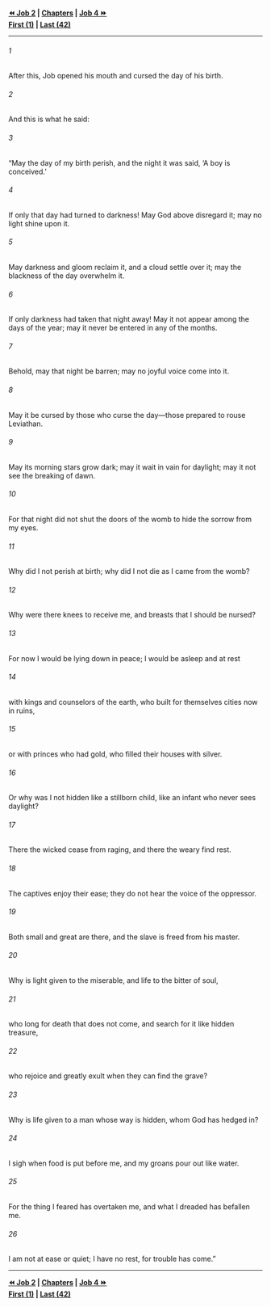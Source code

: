   
**[⏪ Job 2](./Job%202.md) | [Chapters](./_index.md) | [Job 4 ⏩](./Job%204.md)**  
**[First (1)](./Job%201.md) | [Last (42)](./Job%2042.md)**  
  
---  
  
###### 1  
After this, Job opened his mouth and cursed the day of his birth.  
  
###### 2  
And this is what he said:  
  
###### 3  
“May the day of my birth perish, and the night it was said, ‘A boy is conceived.’  
  
###### 4  
If only that day had turned to darkness! May God above disregard it; may no light shine upon it.  
  
###### 5  
May darkness and gloom reclaim it, and a cloud settle over it; may the blackness of the day overwhelm it.  
  
###### 6  
If only darkness had taken that night away! May it not appear among the days of the year; may it never be entered in any of the months.  
  
###### 7  
Behold, may that night be barren; may no joyful voice come into it.  
  
###### 8  
May it be cursed by those who curse the day—those prepared to rouse Leviathan.  
  
###### 9  
May its morning stars grow dark; may it wait in vain for daylight; may it not see the breaking of dawn.  
  
###### 10  
For that night did not shut the doors of the womb to hide the sorrow from my eyes.  
  
###### 11  
Why did I not perish at birth; why did I not die as I came from the womb?  
  
###### 12  
Why were there knees to receive me, and breasts that I should be nursed?  
  
###### 13  
For now I would be lying down in peace; I would be asleep and at rest  
  
###### 14  
with kings and counselors of the earth, who built for themselves cities now in ruins,  
  
###### 15  
or with princes who had gold, who filled their houses with silver.  
  
###### 16  
Or why was I not hidden like a stillborn child, like an infant who never sees daylight?  
  
###### 17  
There the wicked cease from raging, and there the weary find rest.  
  
###### 18  
The captives enjoy their ease; they do not hear the voice of the oppressor.  
  
###### 19  
Both small and great are there, and the slave is freed from his master.  
  
###### 20  
Why is light given to the miserable, and life to the bitter of soul,  
  
###### 21  
who long for death that does not come, and search for it like hidden treasure,  
  
###### 22  
who rejoice and greatly exult when they can find the grave?  
  
###### 23  
Why is life given to a man whose way is hidden, whom God has hedged in?  
  
###### 24  
I sigh when food is put before me, and my groans pour out like water.  
  
###### 25  
For the thing I feared has overtaken me, and what I dreaded has befallen me.  
  
###### 26  
I am not at ease or quiet; I have no rest, for trouble has come.”  
  
  
---  
  
**[⏪ Job 2](./Job%202.md) | [Chapters](./_index.md) | [Job 4 ⏩](./Job%204.md)**  
**[First (1)](./Job%201.md) | [Last (42)](./Job%2042.md)**  
  
